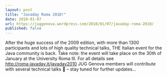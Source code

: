 ```yaml
---
layout: post
title: "Javaday Roma 2010!"
date: 2010-01-07
url: https://juggenova.wordpress.com/2010/01/07/javaday-roma-2010/
published: false 
---
```


After the huge success of the 2009 edition, with more than 1300 participants and lots of high quality technical talks, THE Italian event for the Java community is back. Take note: the event will take place on the 30th of January at the University Roma III. For all details see http://roma.javaday.it/javaday2010 JUG Genova members will contribute with several technical talks 🙂 – stay tuned for further updates… 
